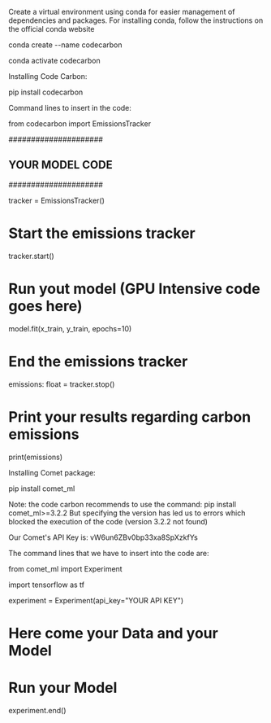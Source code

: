 Create a virtual environment using conda for easier management of dependencies and packages. For installing conda, follow the instructions on the official conda website

conda create --name codecarbon

conda activate codecarbon

Installing Code Carbon: 

pip install codecarbon

Command lines to insert in the code:

from codecarbon import EmissionsTracker

#####################
## YOUR MODEL CODE ##
#####################

tracker = EmissionsTracker()

# Start the emissions tracker
tracker.start()

# Run yout model (GPU Intensive code goes here)
model.fit(x_train, y_train, epochs=10)

# End the emissions tracker
emissions: float = tracker.stop()

# Print your results regarding carbon emissions
print(emissions)

Installing Comet package:

pip install comet_ml

Note: the code carbon recommends to use the command: pip install comet_ml>=3.2.2
But specifying the version has led us to errors which blocked the execution of the code (version 3.2.2 not found)

Our Comet's API Key is: vW6un6ZBv0bp33xa8SpXzkfYs

The command lines that we have to insert into the code are:

from comet_ml import Experiment

import tensorflow as tf

experiment = Experiment(api_key="YOUR API KEY")

# Here come your Data and your Model

# Run your Model

experiment.end()
